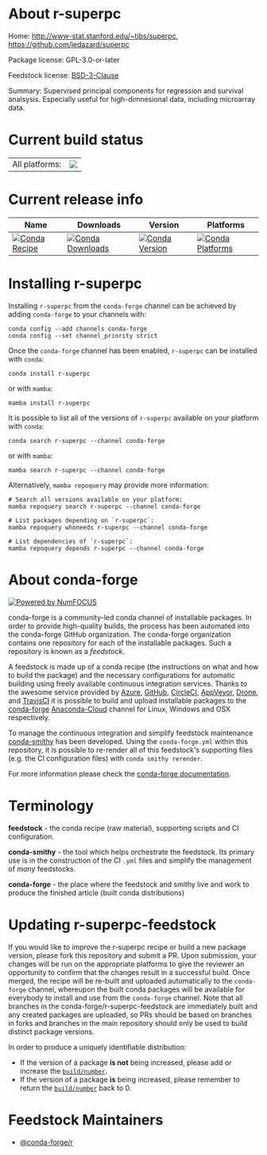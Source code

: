 About r-superpc
===============

Home: http://www-stat.stanford.edu/~tibs/superpc, https://github.com/jedazard/superpc

Package license: GPL-3.0-or-later

Feedstock license: [BSD-3-Clause](https://github.com/conda-forge/r-superpc-feedstock/blob/main/LICENSE.txt)

Summary: Supervised principal components for regression and survival analsysis. Especially useful for high-dimnesional data, including microarray data.

Current build status
====================


<table><tr><td>All platforms:</td>
    <td>
      <a href="https://dev.azure.com/conda-forge/feedstock-builds/_build/latest?definitionId=1689&branchName=main">
        <img src="https://dev.azure.com/conda-forge/feedstock-builds/_apis/build/status/r-superpc-feedstock?branchName=main">
      </a>
    </td>
  </tr>
</table>

Current release info
====================

| Name | Downloads | Version | Platforms |
| --- | --- | --- | --- |
| [![Conda Recipe](https://img.shields.io/badge/recipe-r--superpc-green.svg)](https://anaconda.org/conda-forge/r-superpc) | [![Conda Downloads](https://img.shields.io/conda/dn/conda-forge/r-superpc.svg)](https://anaconda.org/conda-forge/r-superpc) | [![Conda Version](https://img.shields.io/conda/vn/conda-forge/r-superpc.svg)](https://anaconda.org/conda-forge/r-superpc) | [![Conda Platforms](https://img.shields.io/conda/pn/conda-forge/r-superpc.svg)](https://anaconda.org/conda-forge/r-superpc) |

Installing r-superpc
====================

Installing `r-superpc` from the `conda-forge` channel can be achieved by adding `conda-forge` to your channels with:

```
conda config --add channels conda-forge
conda config --set channel_priority strict
```

Once the `conda-forge` channel has been enabled, `r-superpc` can be installed with `conda`:

```
conda install r-superpc
```

or with `mamba`:

```
mamba install r-superpc
```

It is possible to list all of the versions of `r-superpc` available on your platform with `conda`:

```
conda search r-superpc --channel conda-forge
```

or with `mamba`:

```
mamba search r-superpc --channel conda-forge
```

Alternatively, `mamba repoquery` may provide more information:

```
# Search all versions available on your platform:
mamba repoquery search r-superpc --channel conda-forge

# List packages depending on `r-superpc`:
mamba repoquery whoneeds r-superpc --channel conda-forge

# List dependencies of `r-superpc`:
mamba repoquery depends r-superpc --channel conda-forge
```


About conda-forge
=================

[![Powered by
NumFOCUS](https://img.shields.io/badge/powered%20by-NumFOCUS-orange.svg?style=flat&colorA=E1523D&colorB=007D8A)](https://numfocus.org)

conda-forge is a community-led conda channel of installable packages.
In order to provide high-quality builds, the process has been automated into the
conda-forge GitHub organization. The conda-forge organization contains one repository
for each of the installable packages. Such a repository is known as a *feedstock*.

A feedstock is made up of a conda recipe (the instructions on what and how to build
the package) and the necessary configurations for automatic building using freely
available continuous integration services. Thanks to the awesome service provided by
[Azure](https://azure.microsoft.com/en-us/services/devops/), [GitHub](https://github.com/),
[CircleCI](https://circleci.com/), [AppVeyor](https://www.appveyor.com/),
[Drone](https://cloud.drone.io/welcome), and [TravisCI](https://travis-ci.com/)
it is possible to build and upload installable packages to the
[conda-forge](https://anaconda.org/conda-forge) [Anaconda-Cloud](https://anaconda.org/)
channel for Linux, Windows and OSX respectively.

To manage the continuous integration and simplify feedstock maintenance
[conda-smithy](https://github.com/conda-forge/conda-smithy) has been developed.
Using the ``conda-forge.yml`` within this repository, it is possible to re-render all of
this feedstock's supporting files (e.g. the CI configuration files) with ``conda smithy rerender``.

For more information please check the [conda-forge documentation](https://conda-forge.org/docs/).

Terminology
===========

**feedstock** - the conda recipe (raw material), supporting scripts and CI configuration.

**conda-smithy** - the tool which helps orchestrate the feedstock.
                   Its primary use is in the construction of the CI ``.yml`` files
                   and simplify the management of *many* feedstocks.

**conda-forge** - the place where the feedstock and smithy live and work to
                  produce the finished article (built conda distributions)


Updating r-superpc-feedstock
============================

If you would like to improve the r-superpc recipe or build a new
package version, please fork this repository and submit a PR. Upon submission,
your changes will be run on the appropriate platforms to give the reviewer an
opportunity to confirm that the changes result in a successful build. Once
merged, the recipe will be re-built and uploaded automatically to the
`conda-forge` channel, whereupon the built conda packages will be available for
everybody to install and use from the `conda-forge` channel.
Note that all branches in the conda-forge/r-superpc-feedstock are
immediately built and any created packages are uploaded, so PRs should be based
on branches in forks and branches in the main repository should only be used to
build distinct package versions.

In order to produce a uniquely identifiable distribution:
 * If the version of a package **is not** being increased, please add or increase
   the [``build/number``](https://docs.conda.io/projects/conda-build/en/latest/resources/define-metadata.html#build-number-and-string).
 * If the version of a package **is** being increased, please remember to return
   the [``build/number``](https://docs.conda.io/projects/conda-build/en/latest/resources/define-metadata.html#build-number-and-string)
   back to 0.

Feedstock Maintainers
=====================

* [@conda-forge/r](https://github.com/conda-forge/r/)

